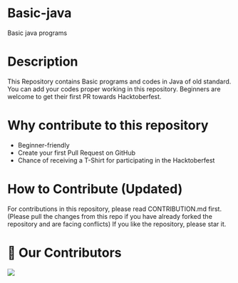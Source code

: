 # Basic-java
Basic java programs

# Description

This Repository contains Basic programs and codes in Java of old standard.
You can add your codes proper working in this repository. Beginners are welcome to get their first PR towards Hacktoberfest.

# Why contribute to this repository
* Beginner-friendly
* Create your first Pull Request on GitHub
* Chance of receiving a T-Shirt for participating in the Hacktoberfest
# How to Contribute (Updated)
For contributions in this repository, please read CONTRIBUTION.md first. (Please pull the changes from this repo if you have already forked the repository and are facing conflicts) If you like the repository, please star it.

# :handshake: Our Contributors
<a href="https://github.com/Swatigupta-droid/Basic-java/graphs/contributors">
  <img src="https://contrib.rocks/image?repo=Swatigupta-droid/Basic-java" />
</a>